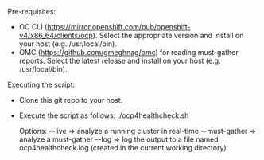 Pre-requisites:

- OC CLI (https://mirror.openshift.com/pub/openshift-v4/x86_64/clients/ocp). Select the appropriate version and install on your host (e.g. /usr/local/bin).
- OMC (https://github.com/gmeghnag/omc) for reading must-gather reports.  Select the latest release and install on your host (e.g. /usr/local/bin).


Executing the script:

- Clone this git repo to your host.
- Execute the script as follows:
  ./ocp4healthcheck.sh 

  Options:
     --live         => analyze a running cluster in real-time
     --must-gather  => analyze a must-gather
     --log          => log the output to a file named ocp4healthcheck.log (created in the current working directory)


